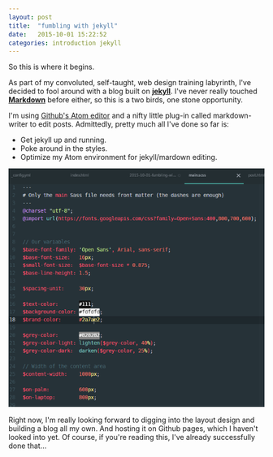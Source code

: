 ```yaml
---
layout: post
title:  "fumbling with jekyll"
date:   2015-10-01 15:22:52
categories: introduction jekyll
---
```

So this is where it begins.

As part of my convoluted, self-taught, web design training labyrinth, I've decided to fool around with a blog built on [**jekyll**](https://jekyllrb.com/). I've never really touched [__Markdown__](http://whatismarkdown.com) before either, so this is a two birds, one stone opportunity.

I'm using [Github's Atom editor](http://www.atom.io) and a nifty little plug-in called markdown-writer to edit posts. Admittedly, pretty much all I've done so far is:

- Get jekyll up and running.
- Poke around in the styles.
- Optimize my Atom environment for jekyll/mardown editing.

![changing my blog font to open sans](\assets\opensans_editing.png)

Right now, I'm really looking forward to digging into the layout design and building a blog all my own. And hosting it on Github pages, which I haven't looked into yet. Of course, if you're reading this, I've already successfully done that...
